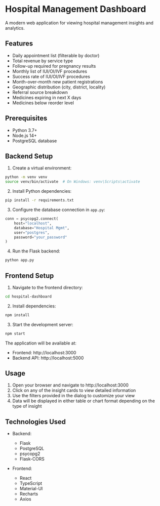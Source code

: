 # Hospital Management Dashboard

A modern web application for viewing hospital management insights and analytics.

## Features

- Daily appointment list (filterable by doctor)
- Total revenue by service type
- Follow-up required for pregnancy results
- Monthly list of IUI/OI/IVF procedures
- Success rate of IUI/OI/IVF procedures
- Month-over-month new patient registrations
- Geographic distribution (city, district, locality)
- Referral source breakdown
- Medicines expiring in next X days
- Medicines below reorder level

## Prerequisites

- Python 3.7+
- Node.js 14+
- PostgreSQL database

## Backend Setup

1. Create a virtual environment:
```bash
python -m venv venv
source venv/bin/activate  # On Windows: venv\Scripts\activate
```

2. Install Python dependencies:
```bash
pip install -r requirements.txt
```

3. Configure the database connection in `app.py`:
```python
conn = psycopg2.connect(
    host="localhost",
    database="Hospital Mgmt",
    user="postgres",
    password="your_password"
)
```

4. Run the Flask backend:
```bash
python app.py
```

## Frontend Setup

1. Navigate to the frontend directory:
```bash
cd hospital-dashboard
```

2. Install dependencies:
```bash
npm install
```

3. Start the development server:
```bash
npm start
```

The application will be available at:
- Frontend: http://localhost:3000
- Backend API: http://localhost:5000

## Usage

1. Open your browser and navigate to http://localhost:3000
2. Click on any of the insight cards to view detailed information
3. Use the filters provided in the dialog to customize your view
4. Data will be displayed in either table or chart format depending on the type of insight

## Technologies Used

- Backend:
  - Flask
  - PostgreSQL
  - psycopg2
  - Flask-CORS

- Frontend:
  - React
  - TypeScript
  - Material-UI
  - Recharts
  - Axios 